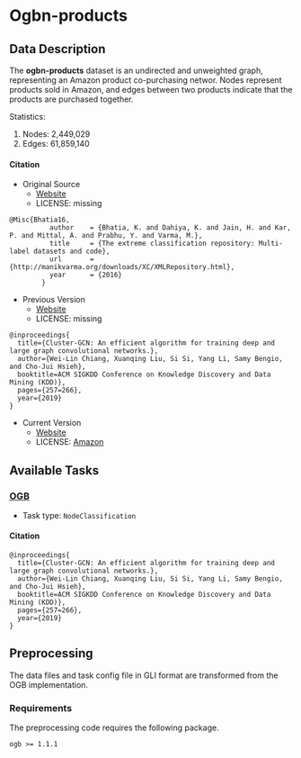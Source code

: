 # Ogbn-products
## Data Description


The **ogbn-products** dataset is an undirected and unweighted graph, representing an Amazon product co-purchasing networ. Nodes represent products sold in Amazon, and edges between two products indicate that the products are purchased together.



Statistics:
1. Nodes: 2,449,029
2. Edges: 61,859,140


#### Citation
- Original Source
  - [Website](http://manikvarma.org/downloads/XC/XMLRepository.html)
  - LICENSE: missing
```
@Misc{Bhatia16,
          author    = {Bhatia, K. and Dahiya, K. and Jain, H. and Kar, P. and Mittal, A. and Prabhu, Y. and Varma, M.},
          title     = {The extreme classification repository: Multi-label datasets and code},
          url       = {http://manikvarma.org/downloads/XC/XMLRepository.html},
          year      = {2016}
        }
```
- Previous Version
  - [Website](https://github.com/zhengjingwei/cluster_GCN)
  - LICENSE: missing
```
@inproceedings{
  title={Cluster-GCN: An efficient algorithm for training deep and large graph convolutional networks.},
  author={Wei-Lin Chiang, Xuanqing Liu, Si Si, Yang Li, Samy Bengio, and Cho-Jui Hsieh},
  booktitle=ACM SIGKDD Conference on Knowledge Discovery and Data Mining (KDD)},
  pages={257=266},
  year={2019}
}
```

- Current Version
  - [Website](https://ogb.stanford.edu/docs/nodeprop/)
  - LICENSE: [Amazon](https://s3.amazonaws.com/amazon-reviews-pds/license.txt)

## Available Tasks
### [OGB](https://ogb.stanford.edu/docs/nodeprop/)
- Task type: `NodeClassification`

#### Citation
```
@inproceedings{
  title={Cluster-GCN: An efficient algorithm for training deep and large graph convolutional networks.},
  author={Wei-Lin Chiang, Xuanqing Liu, Si Si, Yang Li, Samy Bengio, and Cho-Jui Hsieh},
  booktitle=ACM SIGKDD Conference on Knowledge Discovery and Data Mining (KDD)},
  pages={257=266},
  year={2019}
}
```

## Preprocessing
The data files and task config file in GLI format are transformed from the OGB implementation.

### Requirements
The preprocessing code requires the following package.
```
ogb >= 1.1.1
```
